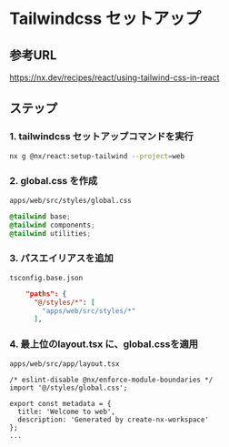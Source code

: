 # Tailwindcss セットアップ

## 参考URL

<https://nx.dev/recipes/react/using-tailwind-css-in-react>

## ステップ

### 1. tailwindcss セットアップコマンドを実行

```bash
nx g @nx/react:setup-tailwind --project=web
```

### 2. global.css を作成

`apps/web/src/styles/global.css`

```css
@tailwind base;
@tailwind components;
@tailwind utilities;
```

### 3. パスエイリアスを追加

`tsconfig.base.json`

```json
    "paths": {
      "@/styles/*": [
        "apps/web/src/styles/*"
      ],
```

### 4. 最上位のlayout.tsx に、global.cssを適用

`apps/web/src/app/layout.tsx`

```tsx
/* eslint-disable @nx/enforce-module-boundaries */
import '@/styles/global.css';

export const metadata = {
  title: 'Welcome to web',
  description: 'Generated by create-nx-workspace'
};
...
```